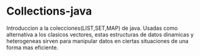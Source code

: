 # Collections-java
Introduccion a la colecciones(LIST,SET,MAP) de java.
Usadas como alternativa a los clasicos vectores, estas estructuras de datos dinamicas y heterogeneas sirven para manipular datos
en ciertas situaciones de una forma mas eficiente.
